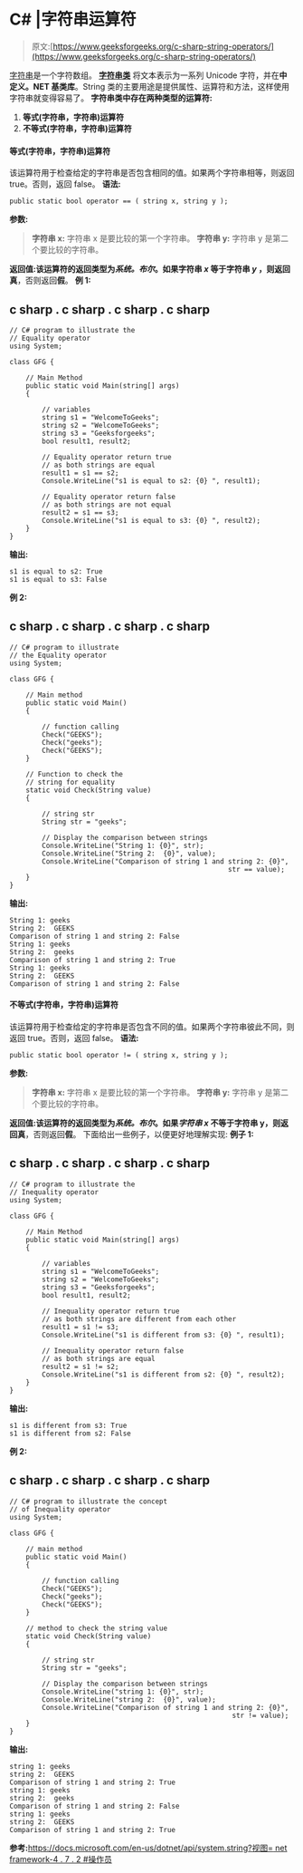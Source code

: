 # C# |字符串运算符

> 原文:[https://www.geeksforgeeks.org/c-sharp-string-operators/](https://www.geeksforgeeks.org/c-sharp-string-operators/)

[字符串](https://www.geeksforgeeks.org/c-string/)是一个字符数组。 [**字符串类**](https://www.geeksforgeeks.org/c-string-class/) 将文本表示为一系列 Unicode 字符，并在**中定义。NET 基类库**。String 类的主要用途是提供属性、运算符和方法，这样使用字符串就变得容易了。
**字符串类中存在两种类型的运算符:**

1.  **等式(字符串，字符串)运算符**
2.  **不等式(字符串，字符串)运算符**

#### 等式(字符串，字符串)运算符

该运算符用于检查给定的字符串是否包含相同的值。如果两个字符串相等，则返回 true。否则，返回 false。
**语法:**

```
public static bool operator == ( string x, string y );
```

**参数:**

> **字符串 x:** 字符串 x 是要比较的第一个字符串。
> **字符串 y:** 字符串 y 是第二个要比较的字符串。

**返回值:**该运算符的返回类型为*系统。布尔*。如果字符串 *x* 等于字符串 *y* ，则返回**真**，否则返回**假**。
**例 1:**

## c sharp . c sharp . c sharp . c sharp

```
// C# program to illustrate the
// Equality operator
using System;

class GFG {

    // Main Method
    public static void Main(string[] args)
    {

        // variables
        string s1 = "WelcomeToGeeks";
        string s2 = "WelcomeToGeeks";
        string s3 = "Geeksforgeeks";
        bool result1, result2;

        // Equality operator return true
        // as both strings are equal
        result1 = s1 == s2;
        Console.WriteLine("s1 is equal to s2: {0} ", result1);

        // Equality operator return false
        // as both strings are not equal
        result2 = s1 == s3;
        Console.WriteLine("s1 is equal to s3: {0} ", result2);
    }
}
```

**输出:**

```
s1 is equal to s2: True 
s1 is equal to s3: False 
```

**例 2:**

## c sharp . c sharp . c sharp . c sharp

```
// C# program to illustrate
// the Equality operator
using System;

class GFG {

    // Main method
    public static void Main()
    {

        // function calling
        Check("GEEKS");
        Check("geeks");
        Check("GEEKS");
    }

    // Function to check the
    // string for equality
    static void Check(String value)
    {

        // string str
        String str = "geeks";

        // Display the comparison between strings
        Console.WriteLine("String 1: {0}", str);
        Console.WriteLine("String 2:  {0}", value);
        Console.WriteLine("Comparison of string 1 and string 2: {0}",
                                                      str == value);
    }
}
```

**输出:**

```
String 1: geeks
String 2:  GEEKS
Comparison of string 1 and string 2: False
String 1: geeks
String 2:  geeks
Comparison of string 1 and string 2: True
String 1: geeks
String 2:  GEEKS
Comparison of string 1 and string 2: False
```

#### 不等式(字符串，字符串)运算符

该运算符用于检查给定的字符串是否包含不同的值。如果两个字符串彼此不同，则返回 true。否则，返回 false。
**语法:**

```
public static bool operator != ( string x, string y );
```

**参数:**

> **字符串 x:** 字符串 x 是要比较的第一个字符串。
> **字符串 y:** 字符串 y 是第二个要比较的字符串。

**返回值:**该运算符的返回类型为*系统。布尔*。如果*字符串 x* 不等于字符串 y，则返回**真**，否则返回**假**。
下面给出一些例子，以便更好地理解实现:
**例子 1:**

## c sharp . c sharp . c sharp . c sharp

```
// C# program to illustrate the
// Inequality operator
using System;

class GFG {

    // Main Method
    public static void Main(string[] args)
    {

        // variables
        string s1 = "WelcomeToGeeks";
        string s2 = "WelcomeToGeeks";
        string s3 = "Geeksforgeeks";
        bool result1, result2;

        // Inequality operator return true
        // as both strings are different from each other
        result1 = s1 != s3;
        Console.WriteLine("s1 is different from s3: {0} ", result1);

        // Inequality operator return false
        // as both strings are equal
        result2 = s1 != s2;
        Console.WriteLine("s1 is different from s2: {0} ", result2);
    }
}
```

**输出:**

```
s1 is different from s3: True 
s1 is different from s2: False
```

**例 2:**

## c sharp . c sharp . c sharp . c sharp

```
// C# program to illustrate the concept
// of Inequality operator
using System;

class GFG {

    // main method
    public static void Main()
    {

        // function calling
        Check("GEEKS");
        Check("geeks");
        Check("GEEKS");
    }

    // method to check the string value
    static void Check(String value)
    {

        // string str
        String str = "geeks";

        // Display the comparison between strings
        Console.WriteLine("string 1: {0}", str);
        Console.WriteLine("string 2:  {0}", value);
        Console.WriteLine("Comparison of string 1 and string 2: {0}",
                                                       str != value);
    }
}
```

**输出:**

```
string 1: geeks
string 2:  GEEKS
Comparison of string 1 and string 2: True
string 1: geeks
string 2:  geeks
Comparison of string 1 and string 2: False
string 1: geeks
string 2:  GEEKS
Comparison of string 1 and string 2: True
```

**参考:**[https://docs.microsoft.com/en-us/dotnet/api/system.string?视图= net framework-4 . 7 . 2 #操作员](https://docs.microsoft.com/en-us/dotnet/api/system.string?view=netframework-4.7.2#operators)